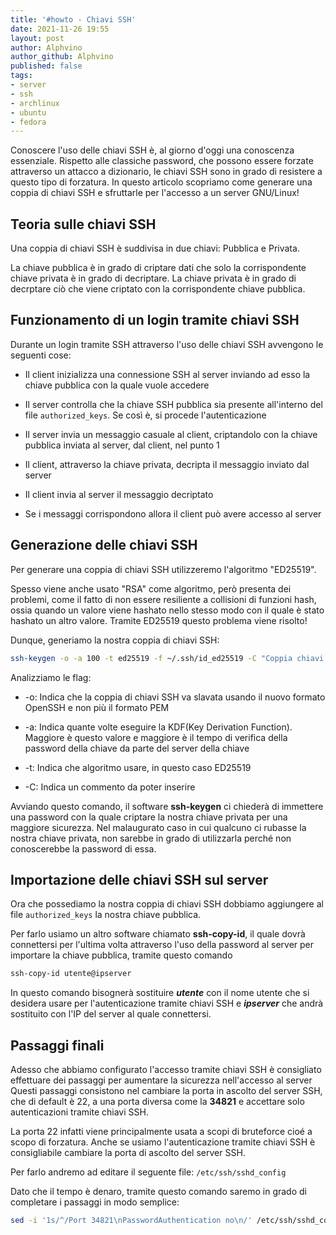 ```yaml
---
title: '#howto - Chiavi SSH' 
date: 2021-11-26 19:55
layout: post 
author: Alphvino
author_github: Alphvino
published: false
tags: 
- server 
- ssh 
- archlinux
- ubuntu
- fedora
---
```


Conoscere l'uso delle chiavi SSH è, al giorno d'oggi una conoscenza essenziale.
Rispetto alle classiche password, che possono essere forzate attraverso un attacco a dizionario, le chiavi SSH sono in grado di resistere a questo tipo di forzatura. 
In questo articolo scopriamo come generare una coppia di chiavi SSH e sfruttarle per l'accesso a un server GNU/Linux!

## Teoria sulle chiavi SSH

Una coppia di chiavi SSH è suddivisa in due chiavi: Pubblica e Privata.

La chiave pubblica è in grado di criptare dati che solo la corrispondente chiave privata è in grado di decriptare. La chiave privata è in grado di decrptare ciò che viene criptato con la corrispondente chiave pubblica.

## Funzionamento di un login tramite chiavi SSH

Durante un login tramite SSH attraverso l'uso delle chiavi SSH avvengono le seguenti cose:

- Il client inizializza una connessione SSH al server inviando ad esso la chiave pubblica con la quale vuole accedere

- Il server controlla che la chiave SSH pubblica sia presente all'interno del file `authorized_keys`. Se così è, si procede l'autenticazione

- Il server invia un messaggio casuale al client, criptandolo con la chiave pubblica inviata al server, dal client, nel punto 1

- Il client, attraverso la chiave privata, decripta il messaggio inviato dal server

- Il client invia al server il messaggio decriptato

- Se i messaggi corrispondono allora il client può avere accesso al server

## Generazione delle chiavi SSH

Per generare una coppia di chiavi SSH utilizzeremo l'algoritmo "ED25519".

Spesso viene anche usato "RSA" come algoritmo, però presenta dei problemi, come il fatto di non essere resiliente a collisioni di funzioni hash, ossia quando un valore viene hashato nello stesso modo con il quale è stato hashato un altro valore. Tramite ED25519 questo problema viene risolto!

Dunque, generiamo la nostra coppia di chiavi SSH:

```bash
ssh-keygen -o -a 100 -t ed25519 -f ~/.ssh/id_ed25519 -C "Coppia chiavi SSH di tuo nome"
```

Analizziamo le flag:

- -o: Indica che la coppia di chiavi SSH va slavata usando il nuovo formato OpenSSH e non più il formato PEM

- -a: Indica quante volte eseguire la KDF(Key Derivation Function). Maggiore è questo valore e maggiore è il tempo di verifica della password della chiave da parte del server della chiave

- -t: Indica che algoritmo usare, in questo caso ED25519

- -C: Indica un commento da poter inserire

Avviando questo comando, il software **ssh-keygen** ci chiederà di immettere una password con la quale criptare la nostra chiave privata per una maggiore sicurezza. 
Nel malaugurato caso in cui qualcuno ci rubasse la nostra chiave privata, non sarebbe  in grado di utilizzarla perché non conoscerebbe la password di essa.

## Importazione delle chiavi SSH sul server

Ora che possediamo la nostra coppia di chiavi SSH dobbiamo aggiungere al file `authorized_keys` la nostra chiave pubblica.

Per farlo usiamo un altro software chiamato **ssh-copy-id**, il quale dovrà connettersi per l'ultima volta attraverso l'uso della password al server per importare la chiave pubblica, tramite questo comando

```bash
ssh-copy-id utente@ipserver
```

In questo comando bisognerà sostituire ***utente*** con il nome utente che si desidera usare per l'autenticazione tramite chiavi SSH e ***ipserver*** che andrà sostituito con l'IP del server al quale connettersi.

## Passaggi finali

Adesso che abbiamo configurato l'accesso tramite chiavi SSH è consigliato effettuare dei passaggi per aumentare la sicurezza nell'accesso al server
Questi passaggi consistono nel cambiare la porta in ascolto del server SSH, che di default è 22, a una porta diversa come la **34821** e accettare solo autenticazioni tramite chiavi SSH.

La porta 22 infatti viene principalmente usata a scopi di bruteforce cioé a scopo di forzatura. Anche se usiamo l'autenticazione tramite chiavi SSH è consigliabile cambiare la porta di ascolto del server SSH.

Per farlo andremo ad editare il seguente file: `/etc/ssh/sshd_config`

Dato che  il tempo è denaro, tramite questo comando saremo in grado di completare i passaggi in modo semplice:

```bash
sed -i '1s/^/Port 34821\nPasswordAuthentication no\n/' /etc/ssh/sshd_config
```
